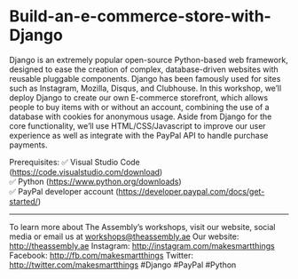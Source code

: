 # Build-an-e-commerce-store-with-Django
Django is an extremely popular open-source Python-based web framework, designed to ease the creation of complex, database-driven websites with reusable pluggable components. Django has been famously used for sites such as Instagram, Mozilla, Disqus, and Clubhouse.  In this workshop, we’ll deploy Django to create our own E-commerce storefront, which allows people to buy items with or without an account, combining the use of a database with cookies for anonymous usage. Aside from Django for the core functionality, we’ll use HTML/CSS/Javascript to improve our user experience as well as integrate with the PayPal API to handle purchase payments.  

Prerequisites: 
✅ Visual Studio Code (https://code.visualstudio.com/download)  
✅ Python (https://www.python.org/downloads)  
✅ PayPal developer account (https://developer.paypal.com/docs/get-started/)   

-----------------------------------------  

To learn more about The Assembly’s workshops, visit our website, social media or email us at workshops@theassembly.ae  Our website: http://theassembly.ae Instagram: http://instagram.com/makesmartthings Facebook: http://fb.com/makesmartthings Twitter: http://twitter.com/makesmartthings  #Django #PayPal #Python
